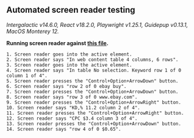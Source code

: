 ## Automated screen reader testing

_Intergalactic v14.6.0, React v18.2.0, Playwright v1.25.1,
Guidepup v0.13.1, MacOS Monterey 12._

**Running screen reader against [this file](https://github.com/semrush/intergalactic/blob/master/website/docs/table-group/data-table/examples/base.tsx).**

```
1. Screen reader goes into the active element.
2. Screen reader says "In web content table 4 columns, 6 rows".
3. Screen reader goes into the active element.
4. Screen reader says "In table No selection. Keyword row 1 of 0 column 1 of 4".
5. Screen reader presses the "Control+Option+ArrowDown" button.
6. Screen reader says "row 2 of 0 ebay buy".
7. Screen reader presses the "Control+Option+ArrowDown" button.
8. Screen reader says "row 3 of 0 www.ebay.com".
9. Screen reader presses the "Control+Option+ArrowRight" button.
10. Screen reader says "KD,% 11.2 column 2 of 4".
11. Screen reader presses the "Control+Option+ArrowRight" button.
12. Screen reader says "CPC $3.4 column 3 of 4".
13. Screen reader presses the "Control+Option+ArrowDown" button.
14. Screen reader says "row 4 of 0 $0.65".
```

